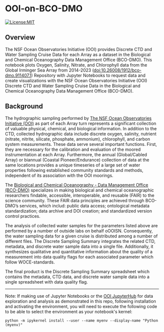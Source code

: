 OOI-on-BCO-DMO
==============================
[![License:MIT](https://img.shields.io/badge/License-MIT-lightgray.svg?style=flt-square)](https://opensource.org/licenses/MIT)

## Overview
The NSF Ocean Observatories Initiative (OOI) provides Discrete CTD and Water Sampling Cruise Data for each Array as a dataset in the Biological and Chemical Oceanography Data Management Office (BCO-DMO). This notebook plots Oxygen, Salinity, Nitrate, and Chlorophyll data from the Global Irminger Sea Array from 2014-2023 ([doi:10.26008/1912/bco-dmo.911407.1](https://www.bco-dmo.org/dataset/911407)) Repository with Jupyter Notebooks to request data and create visualizations with the NSF Ocean Observatories Initiative (OOI) Discrete CTD and Water Sampling Cruise Data in the Biological and Chemical Oceanography Data Management Office (BCO-DMO).


## Background
The hydrographic sampling performed by [The NSF Ocean Observatories Initiative (OOI)](https://oceanobservatories.org/) as part of each Array turn represents a significant collection of valuable physical, chemical, and biological information. In addition to the CTD, collected hydrographic data include discrete oxygen, salinity, nutrient (nitrate, nitrite, silicate, phosphate, ammonium), chlorophyll, and carbon system measurements. These data serve several important functions. First, they are necessary for the calibration and evaluation of the moored instrumentation at each Array. Furthermore, the annual (Global/Cabled Array) or biannual (Coastal Pioneer/Endurance) collection of data at the same locations provides a unique timeseries of a large set of water properties following established community standards and methods, independent of its association with the OOI moorings.

The [Biological and Chemical Oceanography - Data Management Office (BCO-DMO)](https://www.bco-dmo.org/) specializes in making biological and chemical oceanographic researchers findable, accessible, interoperable, and reusable (FAIR) to the science community. These FAIR data principles are achieved through BCO-DMO’s services, which includ: public data access; ontological metadata standardization; data archive and DOI creation; and standardized version control practices.

The analysis of collected water samples for the parameters listed above are performed by a number of outside labs on behalf oOOISN. Consequently, the water sampling data for a given cruise is distributed among a number of different files. The Discrete Sampling Summary integrates the related CTD, metadata, and discrete water sample data into a single file. Additionally, it synthesizes qualitative and quantitative information about the quality of a measurement into data quality flags for each associated parameter which follow WOCE-standards.
 
The final product is the Discrete Sampling Summary spreadsheet which contains the metadata, CTD data, and discrete water sample data into a single spreadsheet with data quality flag.

---


Note: If making use of Jupyter Notebooks or the [OOI JupyterHub](https://jupyter.oceanobservatories.org/) for data exploration and analysis as demonstrated in this repo, following installation and activating the environment, you will need to execute the following code to be able to select the environment as your notebook's kernel:

``` python -m ipykernel install --user --name myenv --display-name "Python (myenv)" ```
